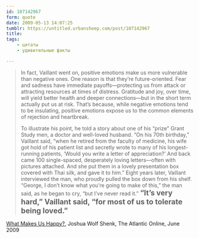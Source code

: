 ```yaml
---
id: 107142967
form: quote
date: 2009-05-13 14:07:25
tumblr: https://untitled.urbansheep.com/post/107142967
title: 
tags:
    - цитаты
    - удивительные факты

---
```


<blockquote>
<p>In fact, Vaillant went on, positive emotions make us more vulnerable than negative ones. One reason is that they’re future-oriented. Fear and sadness have immediate payoffs—protecting us from attack or attracting resources at times of distress. Gratitude and joy, over time, will yield better health and deeper connections—but in the short term actually put us at risk. That’s because, while negative emotions tend to be insulating, positive emotions expose us to the common elements of rejection and heartbreak.</p>

<p>To illustrate his point, he told a story about one of his “prize” Grant Study men, a doctor and well-loved husband. “On his 70th birthday,” Vaillant said, “when he retired from the faculty of medicine, his wife got hold of his patient list and secretly wrote to many of his longest-running patients, ‘Would you write a letter of appreciation?’ And back came 100 single-spaced, desperately loving letters—often with pictures attached. And she put them in a lovely presentation box covered with Thai silk, and gave it to him.” Eight years later, Vaillant interviewed the man, who proudly pulled the box down from his shelf. “George, I don’t know what you’re going to make of this,” the man said, as he began to cry, “but I’ve never read it.” <strong style="font-size:1.4em;">“It’s very hard,” Vaillant said, “for most of us to tolerate being loved.”</strong></p>
</blockquote>

<a href="http://www.theatlantic.com/doc/print/200906/happiness">What Makes Us Happy?</a>, Joshua Wolf Shenk, The Atlantic Online, June 2009
